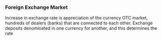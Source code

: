 ### Foreign Exchange Market
Increase in exchange rate is appreciation of the currency
OTC market, hundreds of dealers (banks) that are connected to each other. Exchange deposits denominated in one currency for another, and this determines the rate
